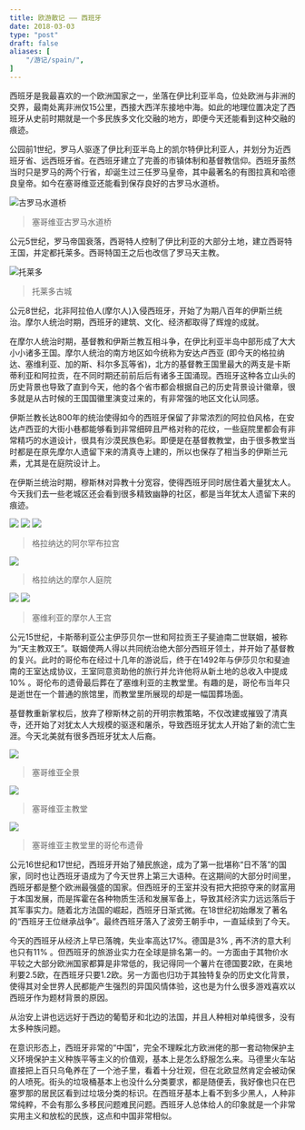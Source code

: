 ```yaml
---
title: 欧游散记 —— 西班牙
date: 2018-03-03
type: "post"
draft: false
aliases: [
    "/游记/spain/",
]
---
```


西班牙是我最喜欢的一个欧洲国家之一，坐落在伊比利亚半岛，位处欧洲与非洲的交界，最南处离非洲仅15公里，西接大西洋东接地中海。如此的地理位置决定了西班牙从史前时期就是一个多民族多文化交融的地方，即便今天还能看到这种交融的痕迹。

公园前1世纪，罗马人驱逐了伊比利亚半岛上的凯尔特伊比利亚人，并划分为近西班牙省、远西班牙省。在西班牙建立了完善的市镇体制和基督教信仰。西班牙虽然当时只是罗马的两个行省，却诞生过三任罗马皇帝，其中最著名的有图拉真和哈德良皇帝。如今在塞哥维亚还能看到保存良好的古罗马水道桥。

![古罗马水道桥](https://cdn.joway.io/images/1520026320.png?imageMogr2/thumbnail/!70p)

> 塞哥维亚古罗马水道桥

公元5世纪，罗马帝国衰落，西哥特人控制了伊比利亚的大部分土地，建立西哥特王国，并定都托莱多。西哥特国王之后也改信了罗马天主教。

![托莱多](https://cdn.joway.io/images/1520026996.png?imageMogr2/thumbnail/!70p)

> 托莱多古城

公元8世纪，北非阿拉伯人(摩尔人)入侵西班牙，开始了为期八百年的伊斯兰统治。摩尔人统治时期，西班牙的建筑、文化、经济都取得了辉煌的成就。

在摩尔人统治时期，基督教和伊斯兰教互相斗争，在伊比利亚半岛中部形成了大大小小诸多王国。摩尔人统治的南方地区如今统称为安达卢西亚 (即今天的格拉纳达、塞维利亚、加的斯、科尔多瓦等省)，北方的基督教王国里最大的两支是卡斯蒂利亚和阿拉贡，在不同时期还前前后后有诸多王国涌现。西班牙这种各立山头的历史背景也导致了直到今天，他的各个省市都会根据自己的历史背景设计徽章，很多就是从古时候的王国国徽里演变过来的，有非常强的地区文化认同感。

伊斯兰教长达800年的统治使得如今的西班牙保留了非常浓烈的阿拉伯风格，在安达卢西亚的大街小巷都能够看到非常细碎且严格对称的花纹，一些庭院里都会有非常精巧的水道设计，很具有沙漠民族色彩。即便是在基督教教堂，由于很多教堂当时都是在原先摩尔人遗留下来的清真寺上建的，所以也保存了相当多的伊斯兰元素，尤其是在庭院设计上。

在伊斯兰统治时期，穆斯林对异教十分宽容，使得西班牙同时居住着大量犹太人。今天我们去一些老城区还会看到很多精致幽静的社区，都是当年犹太人遗留下来的痕迹。

![](https://cdn.joway.io/images/1520027310.png?imageMogr2/thumbnail/!70p)
![](https://cdn.joway.io/images/1520027376.png?imageMogr2/thumbnail/!70p)
![](https://cdn.joway.io/images/1520027245.png?imageMogr2/thumbnail/!70p)

> 格拉纳达的阿尔罕布拉宫

![](https://cdn.joway.io/images/1520027475.png?imageMogr2/thumbnail/!70p)

> 格拉纳达的摩尔人庭院

![](https://cdn.joway.io/images/1520027588.png?imageMogr2/thumbnail/!70p)
![](https://cdn.joway.io/images/1520027800.png?imageMogr2/thumbnail/!70p)

> 塞维利亚的摩尔人王宫

公元15世纪，卡斯蒂利亚公主伊莎贝尔一世和阿拉贡王子斐迪南二世联姻，被称为“天主教双王”。联姻使两人得以共同统治绝大部分西班牙领土，并开始了基督教的复兴。此时的哥伦布在经过十几年的游说后，终于在1492年与伊莎贝尔和斐迪南的王室达成协议，王室同意资助他的旅行并允许他将从新土地的总收入中提成10% 。哥伦布的遗骨最后葬在了塞维利亚的主教堂里。有趣的是，哥伦布当年只是逝世在一个普通的旅馆里，而教堂里所展现的却是一幅国葬场面。

基督教重新掌权后，放弃了穆斯林之前的开明宗教策略，不仅改建或摧毁了清真寺，还开始了对犹太人大规模的驱逐和屠杀，导致西班牙犹太人开始了新的流亡生涯。今天北美就有很多西班牙犹太人后裔。


![](https://cdn.joway.io/images/1520028281.png?imageMogr2/thumbnail/!70p)

> 塞哥维亚全景

![](https://cdn.joway.io/images/1520028209.png?imageMogr2/thumbnail/!70p)

> 塞哥维亚主教堂

![](https://cdn.joway.io/images/1520027989.png?imageMogr2/thumbnail/!70p)

> 塞哥维亚主教堂里的哥伦布遗骨

公元16世纪和17世纪，西班牙开始了殖民旅途，成为了第一批堪称“日不落”的国家，同时也让西班牙语成为了今天世界上第三大语种。在这期间的大部分时间里，西班牙都是整个欧洲最强盛的国家。但西班牙的王室并没有把大把掠夺来的财富用于本国发展，而是挥霍在各种物质生活和发展军备上，导致其经济实力远远落后于其军事实力。随着北方法国的崛起，西班牙日渐式微。在18世纪初始爆发了著名的“西班牙王位继承战争”。最终西班牙落入了波旁王朝手中，一直延续到了今天。

今天的西班牙从经济上早已落魄，失业率高达17%。德国是3% , 再不济的意大利也只有11% 。但西班牙的旅游业实力在全球是排名第一的。一方面由于其物价水平较之大部分欧洲国家都算是非常低的，我记得同一个薯片在德国要2欧，在奥地利要2.5欧，在西班牙只要1.2欧。另一方面也归功于其独特复杂的历史文化背景，使得其对全世界人民都能产生强烈的异国风情体验，这也是为什么很多游戏喜欢以西班牙作为题材背景的原因。

从治安上讲也远远好于西边的葡萄牙和北边的法国，并且人种相对单纯很多，没有太多种族问题。

在意识形态上，西班牙非常的“中国”，完全不理睬北方欧洲佬的那一套动物保护主义环境保护主义种族平等主义的价值观，基本上是怎么舒服怎么来。马德里火车站直接把上百只乌龟养在了一个池子里，看着十分壮观，但在北欧显然肯定会被动保的人喷死。街头的垃圾桶基本上也没什么分类要求，都是随便丢，我好像也只在巴塞罗那的居民区看到过垃圾分类的标识。在西班牙基本上看不到多少黑人，人种非常纯粹，不会有那么多移民问题难民问题。西班牙人总体给人的印象就是一个非常实用主义和放松的民族，这点和中国非常相似。
